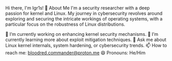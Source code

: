 Hi there, I'm Igr1s! 👋
About Me
I'm a security researcher with a deep passion for kernel and Linux. My journey in cybersecurity revolves around exploring and securing the intricate workings of operating systems, with a particular focus on the robustness of Linux distributions.

🔭 I’m currently working on enhancing kernel security mechanisms.
🌱 I’m currently learning more about exploit mitigation techniques.
💬 Ask me about Linux kernel internals, system hardening, or cybersecurity trends.
📫 How to reach me: bloodred.commander@proton.me
😄 Pronouns: He/Him
